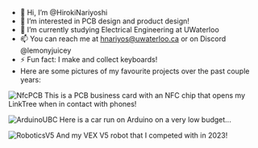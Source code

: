 - 👋 Hi, I’m @HirokiNariyoshi
- 👀 I’m interested in PCB design and product design!
- 🌱 I’m currently studying Electrical Engineering at UWaterloo
- 📫 You can reach me at hnariyos@uwaterloo.ca or on Discord @lemonyjuicey
- ⚡ Fun fact: I make and collect keyboards!
- Here are some pictures of my favourite projects over the past couple years:

![NfcPCB](https://github.com/user-attachments/assets/37cb111a-6c8d-4d1a-890f-3924cb4905db)
This is a PCB business card with an NFC chip that opens my LinkTree when in contact with phones!

![ArduinoUBC](https://github.com/user-attachments/assets/25362d01-809d-4ef1-b6f2-38228be69298)
Here is a car run on Arduino on a very low budget...

![RoboticsV5](https://github.com/user-attachments/assets/bc8a4f9a-2745-4bd1-9d77-bfb1badad594)
And my VEX V5 robot that I competed with in 2023!

<!---
HirokiNariyoshi/HirokiNariyoshi is a ✨ special ✨ repository because its `README.md` (this file) appears on your GitHub profile.
You can click the Preview link to take a look at your changes.
--->
